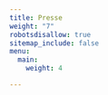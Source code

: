 ```yaml
---
title: Presse
weight: "7"
robotsdisallow: true
sitemap_include: false
menu:
  main:
    weight: 4

---
```

